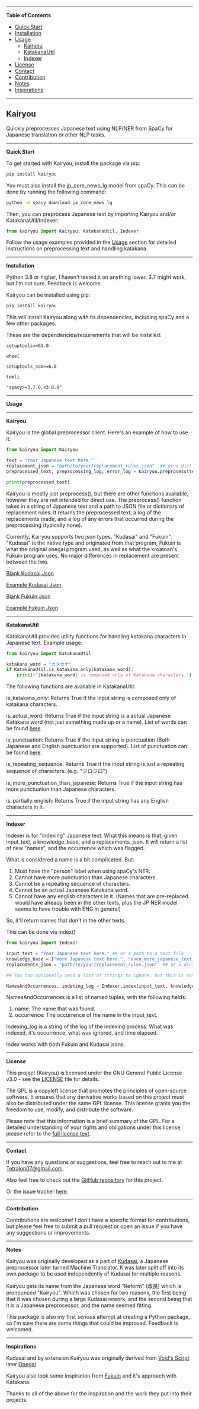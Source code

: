 ---------------------------------------------------------------------------------------------------------------------------------------------------
**Table of Contents**

- [Quick Start](#quick-start)
- [Installation](#installation)
- [Usage](#usage)
  - [Kairyou](#kairyou)
  - [KatakanaUtil](#katakanautil)
  - [Indexer](#indexer)
- [License](#license)
- [Contact](#contact)
- [Contribution](#contribution)
- [Notes](#notes)
- [Inspirations](#inspirations)

---------------------------------------------------------------------------------------------------------------------------------------------------

## Kairyou

Quickly preprocesses Japanese text using NLP/NER from SpaCy for Japanese translation or other NLP tasks. 

---------------------------------------------------------------------------------------------------------------------------------------------------
**Quick Start**<a name="quick-start"></a>

To get started with Kairyou, install the package via pip:

```bash
pip install kairyou
```

You must also install the jp_core_news_lg model from spaCy. This can be done by running the following command:

```bash
python -m spacy download ja_core_news_lg
```

Then, you can preprocess Japanese text by importing Kairyou and/or KatakanaUtil/Indexer:
```python
from kairyou import Kairyou, KatakanaUtil, Indexer
```

Follow the usage examples provided in the [Usage](#usage) section for detailed instructions on preprocessing text and handling katakana.

---------------------------------------------------------------------------------------------------------------------------------------------------

**Installation**<a name="installation"></a>

Python 3.8 or higher, I haven't tested it on anything lower. 3.7 might work, but I'm not sure. Feedback is welcome.

Kairyou can be installed using pip:


```bash
pip install kairyou
```

This will install Kairyou along with its dependencies, including spaCy and a few other packages.

These are the dependencies/requirements that will be installed:
```
setuptools>=61.0

wheel

setuptools_scm>=6.0

tomli

"spacy>=3.7.0,<3.8.0"

```
---------------------------------------------------------------------------------------------------------------------------------------------------

**Usage**<a name="usage"></a>

---------------------------------------------------------------------------------------------------------------------------------------------------

**Kairyou**<a name="kairyou"></a>

Kairyou is the global preprocessor client. Here's an example of how to use it:

```python
from kairyou import Kairyou

text = "Your Japanese text here."
replacement_json = "path/to/your/replacement_rules.json"  ## or a dict of rules
preprocessed_text, preprocessing_log, error_log = Kairyou.preprocess(text, replacement_json)

print(preprocessed_text)
```

Kairyou is mostly just preprocess(), but there are other functions available, however they are not intended for direct use. The preprocess() function takes in a string of Japanese text and a path to JSON file or dictionary of replacement rules. It returns the preprocessed text, a log of the replacements made, and a log of any errors that occurred during the preprocessing (typically none).

Currently, Kairyou supports two json types, "Kudasai" and "Fukuin". "Kudasai" is the native type and originated from that program, Fukuin is what the original onegai program used, as well as what the kroatoan's Fukuin program uses. No major differences in replacement are present between the two.

[Blank Kudasai Json](examples/blank_kudasai.json)

[Example Kudasai Json](examples/cote_kudasai.json)

[Blank Fukuin Json](examples/blank_fukuin.json)

[Example Fukuin Json](examples/cote_fukuin.json)

---------------------------------------------------------------------------------------------------------------------------------------------------

**KatakanaUtil**<a name="katakanautil"></a>

KatakanaUtil provides utility functions for handling katakana characters in Japanese text. Example usage:

```python
from kairyou import KatakanaUtil

katakana_word = "カタカナ"
if KatakanaUtil.is_katakana_only(katakana_word):
    print(f"{katakana_word} is composed only of Katakana characters.")
```

The following functions are available in KatakanaUtil:

is_katakana_only: Returns True if the input string is composed only of katakana characters.

is_actual_word: Returns True if the input string is a actual Japanese Katakana word (not just something made up or a name). List of words can be found [here](src/kairyou/words.py).

is_punctuation: Returns True if the input string is punctuation (Both Japanese and English punctuation are supported). List of punctuation can be found [here](src/kairyou/katakana_util.py).

is_repeating_sequence: Returns True if the input string is just a repeating sequence of characters. (e.g. "ジロジロ")

is_more_punctuation_than_japanese: Returns True if the input string has more punctuation than Japanese characters.

is_partially_english: Returns True if the input string has any English characters in it.

---------------------------------------------------------------------------------------------------------------------------------------------------

**Indexer**<a name="indexer"></a>

Indexer is for "indexing" Japanese text. What this means is that, given input_text, a knowledge_base, and a replacements_json. It will return a list of new "names", and the occurrence which was flagged.

What is considered a name is a bit complicated. But:
1. Must have the "person" label when using spaCy's NER.
2. Cannot have more punctuation than Japanese characters.
3. Cannot be a repeating sequence of characters.
4. Cannot be an actual Japanese Katakana word.
5. Cannot have any english characters in it. (Names that are pre-replaced would have already been in the other texts, plus the JP NER model seems to have trouble with ENG in general)

So, it'll return names that don't in the other texts.

This can be done via index()
```py
from kairyou import Indexer

input_text = "Your Japanese text here." ## or a path to a text file
knowledge_base = ["more Japanese text here.", "even_more_japanese_text_here"] ## or a path to a text file or directory full of text files
replacements_json = "path/to/your/replacement_rules.json"  ## or a dict of rules

## You can optionally send a list of strings to ignore, but this is not required.

NamesAndOccurrences, indexing_log = Indexer.index(input_text, knowledge_base, replacements_json) ## also takes in a list of strings to ignore, defaults to []
```

NamesAndOccurrences is a list of named tuples, with the following fields:
1. name: The name that was found.
2. occurrence: The occurrence of the name in the input_text.

Indexing_log is a string of the log of the indexing process. What was indexed, it's occurrence, what was ignored, and time elapsed.

Index works with both Fukuin and Kudasai jsons.

---------------------------------------------------------------------------------------------------------------------------------------------------

**License**<a name="license"></a>

This project (Kairyou) is licensed under the GNU General Public License v3.0 - see the [LICENSE](LICENSE.md) file for details.

The GPL is a copyleft license that promotes the principles of open-source software. It ensures that any derivative works based on this project must also be distributed under the same GPL license. This license grants you the freedom to use, modify, and distribute the software.

Please note that this information is a brief summary of the GPL. For a detailed understanding of your rights and obligations under this license, please refer to the [full license text](LICENSE.md).

---------------------------------------------------------------------------------------------------------------------------------------------------

**Contact**<a name="contact"></a>

If you have any questions or suggestions, feel free to reach out to me at [Tetralon07@gmail.com](mailto:Tetralon07@gmail.com).

Also feel free to check out the [GitHub repository](https://github.com/Bikatr7/Kairyou) for this project.

Or the issue tracker [here](https://github.com/Bikatr7/Kairyou/issues).

---------------------------------------------------------------------------------------------------------------------------------------------------

**Contribution**<a name="contribution"></a>

Contributions are welcome! I don't have a specific format for contributions, but please feel free to submit a pull request or open an issue if you have any suggestions or improvements.

---------------------------------------------------------------------------------------------------------------------------------------------------

**Notes**<a name="notes"></a>

Kairyou was originally developed as a part of [Kudasai](https://github.com/Bikatr7/Kudasai), a Japanese preprocessor later turned Machine Translator. It was later split off into its own package to be used independently of Kudasai for multiple reasons.

Kairyou gets its name from the Japanese word "Reform" (改良) which is pronounced "Kairyou". Which was chosen for two reasons, the first being that it was chosen during a large Kudasai rework, and the second being that it is a Japanese preprocessor, and the name seemed fitting.

This package is also my first serious attempt at creating a Python package, so I'm sure there are some things that could be improved. Feedback is welcomed.

---------------------------------------------------------------------------------------------------------------------------------------------------

**Inspirations**<a name="inspirations"></a>

Kudasai and by extension Kairyou was originally derived from [Void's Script](https://github.com/Atreyagaurav/mtl-related-scripts) later [Onegai](https://github.com/Atreyagaurav/onegai)

Kairyou also took some inspiration from [Fukuin](https://github.com/kroatoanjp/nlp-mtl-preprocessing-script) and it's approach with Katakana.

Thanks to all of the above for the inspiration and the work they put into their projects.